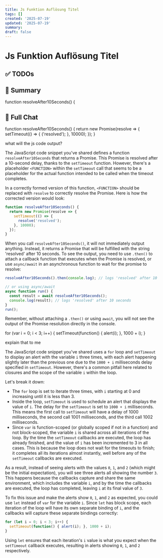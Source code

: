 ```yaml
---
title: Js Funktion Auflösung Titel
tags: []
created: '2025-07-19'
updated: '2025-07-19'
summary:
draft: false
---
```


# Js Funktion Auflösung Titel

## ✅ TODOs


## 📌 Summary
function resolveAfter10Seconds() {

## 🧠 Full Chat


function resolveAfter10Seconds() {
  return new Promise(resolve => {
    setTimeout(() => {
      <FUNCTION>('resolved');
    }, 10000);
  });
}

what will the js code output?

The JavaScript code snippet you've shared defines a function `resolveAfter10Seconds` that returns a Promise. This Promise is resolved after a 10-second delay, thanks to the `setTimeout` function. However, there's a placeholder `<FUNCTION>` within the `setTimeout` call that seems to be a placeholder for the actual function intended to be called when the timeout completes.

In a correctly formed version of this function, `<FUNCTION>` should be replaced with `resolve` to correctly resolve the Promise. Here is how the corrected version would look:

```javascript
function resolveAfter10Seconds() {
  return new Promise(resolve => {
    setTimeout(() => {
      resolve('resolved');
    }, 10000);
  });
}
```

When you call `resolveAfter10Seconds()`, it will not immediately output anything. Instead, it returns a Promise that will be fulfilled with the string 'resolved' after 10 seconds. To see the output, you need to use `.then()` to attach a callback function that executes when the Promise is resolved, or use `async/await` in an asynchronous function to wait for the promise to resolve:

```javascript
resolveAfter10Seconds().then(console.log); // logs 'resolved' after 10 seconds

// or using async/await
async function run() {
  const result = await resolveAfter10Seconds();
  console.log(result); // logs 'resolved' after 10 seconds
}
run();
```

Remember, without attaching a `.then()` or using `await`, you will not see the output of the Promise resolution directly in the console.

for (var i = 0; i < 3; i++) {
  setTimeout(function() { alert(i); }, 1000 + i);
}

explain that to me

The JavaScript code snippet you've shared uses a `for` loop and `setTimeout` to display an alert with the variable `i` three times, with each alert happening slightly later than the previous one due to the `1000 + i` milliseconds delay specified in `setTimeout`. However, there's a common pitfall here related to closures and the scope of the variable `i` within the loop.

Let's break it down:

- The `for` loop is set to iterate three times, with `i` starting at 0 and increasing until it is less than 3.
- Inside the loop, `setTimeout` is used to schedule an alert that displays the value of `i`. The delay for the `setTimeout` is set to `1000 + i` milliseconds. This means the first call to `setTimeout` will have a delay of 1000 milliseconds, the second call 1001 milliseconds, and the third call 1002 milliseconds.
- Since `var` is function-scoped (or globally scoped if not in a function) and not block-scoped, the variable `i` is shared across all iterations of the loop. By the time the `setTimeout` callbacks are executed, the loop has already finished, and the value of `i` has been incremented to 3 in all cases. This is because the loop does not wait for the timeouts to finish; it completes all its iterations almost instantly, well before any of the `setTimeout` callbacks are executed.

As a result, instead of seeing alerts with the values `0`, `1`, and `2` (which might be the initial expectation), you will see three alerts all showing the number `3`. This happens because the callbacks capture and share the same environment, which includes the variable `i`, and by the time the callbacks are executed, the loop has completed, leaving `i` at its final value of `3`.

To fix this issue and make the alerts show `0`, `1`, and `2` as expected, you could use `let` instead of `var` for the variable `i`. Since `let` has block scope, each iteration of the loop will have its own separate binding of `i`, and the callbacks will capture these separate bindings correctly:

```javascript
for (let i = 0; i < 3; i++) {
  setTimeout(function() { alert(i); }, 1000 + i);
}
```

Using `let` ensures that each iteration's `i` value is what you expect when the `setTimeout` callback executes, resulting in alerts showing `0`, `1`, and `2` respectively.